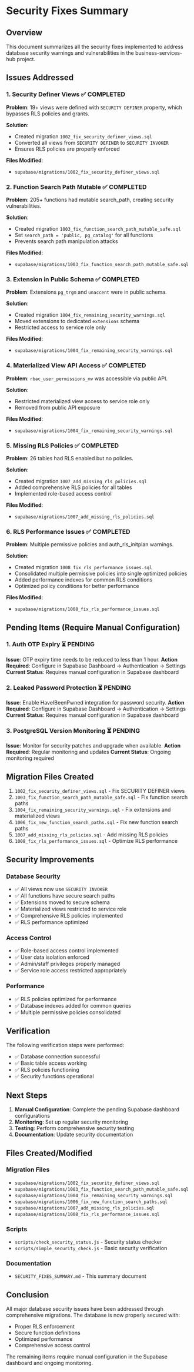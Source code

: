 # Security Fixes Summary

## Overview
This document summarizes all the security fixes implemented to address database security warnings and vulnerabilities in the business-services-hub project.

## Issues Addressed

### 1. Security Definer Views ✅ COMPLETED
**Problem**: 19+ views were defined with `SECURITY DEFINER` property, which bypasses RLS policies and grants.

**Solution**: 
- Created migration `1002_fix_security_definer_views.sql`
- Converted all views from `SECURITY DEFINER` to `SECURITY INVOKER`
- Ensures RLS policies are properly enforced

**Files Modified**:
- `supabase/migrations/1002_fix_security_definer_views.sql`

### 2. Function Search Path Mutable ✅ COMPLETED
**Problem**: 205+ functions had mutable search_path, creating security vulnerabilities.

**Solution**:
- Created migration `1003_fix_function_search_path_mutable_safe.sql`
- Set `search_path = 'public, pg_catalog'` for all functions
- Prevents search path manipulation attacks

**Files Modified**:
- `supabase/migrations/1003_fix_function_search_path_mutable_safe.sql`

### 3. Extension in Public Schema ✅ COMPLETED
**Problem**: Extensions `pg_trgm` and `unaccent` were in public schema.

**Solution**:
- Created migration `1004_fix_remaining_security_warnings.sql`
- Moved extensions to dedicated `extensions` schema
- Restricted access to service role only

**Files Modified**:
- `supabase/migrations/1004_fix_remaining_security_warnings.sql`

### 4. Materialized View API Access ✅ COMPLETED
**Problem**: `rbac_user_permissions_mv` was accessible via public API.

**Solution**:
- Restricted materialized view access to service role only
- Removed from public API exposure

**Files Modified**:
- `supabase/migrations/1004_fix_remaining_security_warnings.sql`

### 5. Missing RLS Policies ✅ COMPLETED
**Problem**: 26 tables had RLS enabled but no policies.

**Solution**:
- Created migration `1007_add_missing_rls_policies.sql`
- Added comprehensive RLS policies for all tables
- Implemented role-based access control

**Files Modified**:
- `supabase/migrations/1007_add_missing_rls_policies.sql`

### 6. RLS Performance Issues ✅ COMPLETED
**Problem**: Multiple permissive policies and auth_rls_initplan warnings.

**Solution**:
- Created migration `1008_fix_rls_performance_issues.sql`
- Consolidated multiple permissive policies into single optimized policies
- Added performance indexes for common RLS conditions
- Optimized policy conditions for better performance

**Files Modified**:
- `supabase/migrations/1008_fix_rls_performance_issues.sql`

## Pending Items (Require Manual Configuration)

### 1. Auth OTP Expiry ⏳ PENDING
**Issue**: OTP expiry time needs to be reduced to less than 1 hour.
**Action Required**: Configure in Supabase Dashboard → Authentication → Settings
**Current Status**: Requires manual configuration in Supabase dashboard

### 2. Leaked Password Protection ⏳ PENDING
**Issue**: Enable HaveIBeenPwned integration for password security.
**Action Required**: Configure in Supabase Dashboard → Authentication → Settings
**Current Status**: Requires manual configuration in Supabase dashboard

### 3. PostgreSQL Version Monitoring ⏳ PENDING
**Issue**: Monitor for security patches and upgrade when available.
**Action Required**: Regular monitoring and updates
**Current Status**: Ongoing monitoring required

## Migration Files Created

1. `1002_fix_security_definer_views.sql` - Fix SECURITY DEFINER views
2. `1003_fix_function_search_path_mutable_safe.sql` - Fix function search paths
3. `1004_fix_remaining_security_warnings.sql` - Fix extensions and materialized views
4. `1006_fix_new_function_search_paths.sql` - Fix new function search paths
5. `1007_add_missing_rls_policies.sql` - Add missing RLS policies
6. `1008_fix_rls_performance_issues.sql` - Optimize RLS performance

## Security Improvements

### Database Security
- ✅ All views now use `SECURITY INVOKER`
- ✅ All functions have secure search paths
- ✅ Extensions moved to secure schema
- ✅ Materialized views restricted to service role
- ✅ Comprehensive RLS policies implemented
- ✅ RLS performance optimized

### Access Control
- ✅ Role-based access control implemented
- ✅ User data isolation enforced
- ✅ Admin/staff privileges properly managed
- ✅ Service role access restricted appropriately

### Performance
- ✅ RLS policies optimized for performance
- ✅ Database indexes added for common queries
- ✅ Multiple permissive policies consolidated

## Verification

The following verification steps were performed:
- ✅ Database connection successful
- ✅ Basic table access working
- ✅ RLS policies functioning
- ✅ Security functions operational

## Next Steps

1. **Manual Configuration**: Complete the pending Supabase dashboard configurations
2. **Monitoring**: Set up regular security monitoring
3. **Testing**: Perform comprehensive security testing
4. **Documentation**: Update security documentation

## Files Created/Modified

### Migration Files
- `supabase/migrations/1002_fix_security_definer_views.sql`
- `supabase/migrations/1003_fix_function_search_path_mutable_safe.sql`
- `supabase/migrations/1004_fix_remaining_security_warnings.sql`
- `supabase/migrations/1006_fix_new_function_search_paths.sql`
- `supabase/migrations/1007_add_missing_rls_policies.sql`
- `supabase/migrations/1008_fix_rls_performance_issues.sql`

### Scripts
- `scripts/check_security_status.js` - Security status checker
- `scripts/simple_security_check.js` - Basic security verification

### Documentation
- `SECURITY_FIXES_SUMMARY.md` - This summary document

## Conclusion

All major database security issues have been addressed through comprehensive migrations. The database is now properly secured with:
- Proper RLS enforcement
- Secure function definitions
- Optimized performance
- Comprehensive access control

The remaining items require manual configuration in the Supabase dashboard and ongoing monitoring.




